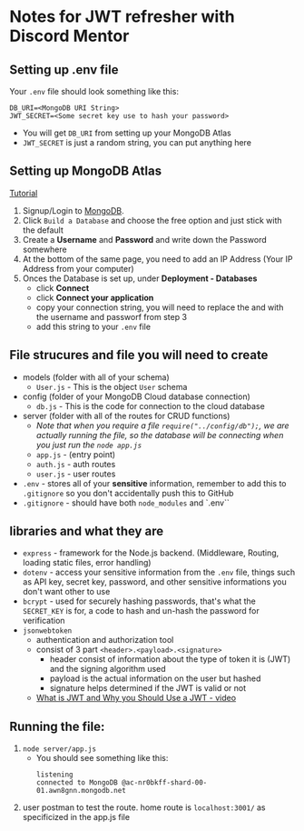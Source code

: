 # Notes for JWT refresher with Discord Mentor

## Setting up .env file
Your `.env` file should look something like this:
```
DB_URI=<MongoDB URI String>
JWT_SECRET=<Some secret key use to hash your password>
```

- You will get `DB_URI` from setting up your MongoDB Atlas
- `JWT_SECRET` is just a random string, you can put anything here 

## Setting up MongoDB Atlas

[Tutorial](https://www.youtube.com/watch?v=084rmLU1UgA)

1. Signup/Login to [MongoDB](https://www.mongodb.com/).
2. Click `Build a Database` and choose the free option and just stick with the default
3. Create a **Username** and **Password** and write down the Password somewhere
4. At the bottom of the same page, you need to add an IP Address (Your IP Address from your computer)
5. Onces the Database is set up, under **Deployment - Databases**
    - click **Connect**
    - click **Connect your application**
    - copy your connection string, you will need to replace the **<username>** and **<password>** with the username and passworf from step 3
    - add this string to your `.env` file


## File strucures and file you will need to create
- models (folder with all of your schema)
    - `User.js` - This is the object `User` schema
- config (folder of your MongoDB Cloud database connection)
    - `db.js` - This is the code for connection to the cloud database
- server (folder with all of the routes for CRUD functions)
    - *Note that when you require a file `require("../config/db");`, we are actually running the file, so the database will be connecting when you just run the `node app.js`*
    - `app.js` - (entry point)
    - `auth.js` - auth routes
    - `user.js` - user routes
- `.env` - stores all of your **sensitive** information, remember to add this to `.gitignore` so you don't accidentally push this to GitHub
- `.gitignore` - should have both `node_modules` and `.env``

## libraries and what they are
- `express` - framework for the Node.js backend. (Middleware, Routing, loading static files, error handling)
- `dotenv` - access your sensitive information from the `.env` file, things such as API key, secret key, password, and other sensitive informations you don't want other to use
- `bcrypt` - used for securely hashing passwords, that's what the `SECRET_KEY` is for, a code to hash and un-hash the password for verification
- `jsonwebtoken`
    - authentication and authorization tool
    - consist of 3 part `<header>.<payload>.<signature>`
        - header consist of information about the type of token it is (JWT) and the signing algorithm used
        - payload is the actual information on the user but hashed
        - signature helps determined if the JWT is valid or not
    - [What is JWT and Why you Should Use a JWT - video](https://www.youtube.com/watch?v=7Q17ubqLfaM)

## Running the file:
1. `node server/app.js`
    - You should see something like this:
        ```
        listening
        connected to MongoDB @ac-nr0bkff-shard-00-01.awn8gnn.mongodb.net
        ```
2. user postman to test the route. home route is `localhost:3001/` as specificized in the app.js file